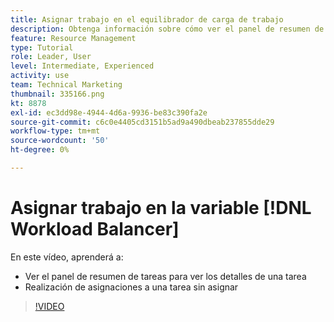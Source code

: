 ```yaml
---
title: Asignar trabajo en el equilibrador de carga de trabajo
description: Obtenga información sobre cómo ver el panel de resumen de tareas y realizar asignaciones a una tarea sin asignar.
feature: Resource Management
type: Tutorial
role: Leader, User
level: Intermediate, Experienced
activity: use
team: Technical Marketing
thumbnail: 335166.png
kt: 8878
exl-id: ec3dd98e-4944-4d6a-9936-be83c390fa2e
source-git-commit: c6c0e4405cd3151b5ad9a490dbeab237855dde29
workflow-type: tm+mt
source-wordcount: '50'
ht-degree: 0%

---
```


# Asignar trabajo en la variable [!DNL Workload Balancer]

En este vídeo, aprenderá a:

* Ver el panel de resumen de tareas para ver los detalles de una tarea
* Realización de asignaciones a una tarea sin asignar


>[!VIDEO](https://video.tv.adobe.com/v/335166/?quality=12)
